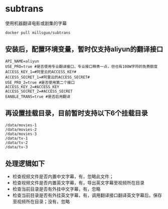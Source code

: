# subtrans
使用机器翻译电影或剧集的字幕

```
docker pull millsguo/subtrans
```

## 安装后，配置环境变量，暂时仅支持aliyun的翻译接口
````
API_NAME=aliyun
USE_PRO=true #是否使用专业翻译接口，专业接口稍贵一点，但也有100W字符的免费额度
ACCESS_KEY_1=#阿里云的ACCESS_KEY#
ACCESS_SECRET_1=#阿里云的ACCESS_SECRET#
USE_PRO_2=true #是否使用第二个接口
ACCESS_KEY_2=#ACCESS_KEY
ACCESS_SECRET_2=#ACCESS_SECRET
EANBLE_TRANS=true #是否启用翻译
````

## 再设置挂载目录，目前暂时支持以下6个挂载目录
````
/data/movies-1
/data/movies-2
/data/movies-3
/data/tv-1
/data/tv-2
/data/tv-3
````
 
## 处理逻辑如下

- 检查视频文件是否内置中文字幕，有，忽略此文件；
- 检查视频文件是否内置英文字幕，有，导出英文字幕至视频所在目录
- 检查当前目录是否有外挂中文字幕，有，忽略
- 检查当前目录是否有外挂英文字幕，有，调用翻译接口翻译英文字幕后，保存至视频所在目录；没有，忽略
